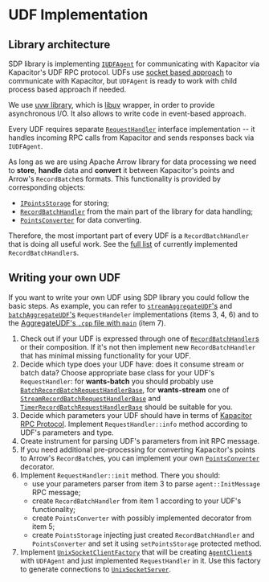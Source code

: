 # UDF Implementation

## Library architecture

SDP library is implementing [`IUDFAgent`](../src/kapacitor_udf/udf_agent.h) 
for communicating with Kapacitor via Kapacitor's UDF RPC protocol. UDFs use
[socket based approach](https://github.com/influxdata/kapacitor/tree/master/udf/agent#child-process-vs-socket)
to communicate with Kapacitor, but `UDFAgent` is ready to work with child
process based approach if needed.

We use [uvw library](https://uvw.docsforge.com), which is
[libuv](https://github.com/libuv/libuv) wrapper, in order to provide
asynchronous I/O. It also allows to write code in event-based approach.

Every UDF requires separate
[`RequestHandler`](../src/kapacitor_udf/request_handlers/request_handler.h)
interface implementation -- it handles incoming RPC calls from Kapacitor and
sends responses back via `IUDFAgent`.

As long as we are using Apache Arrow library for data processing we need to
**store**, **handle** data and **convert** it between Kapacitor's points and
Arrow's `RecordBatch`es formats. This functionality is provided by 
corresponding objects:

* [`IPointsStorage`](../src/kapacitor_udf/utils/points_storage.h) for storing;
* [`RecordBatchHandler`](../src/record_batch_handlers) from the main part of
  the library for data handling;
* [`PointsConverter`](../src/kapacitor_udf/utils/points_converter.h) for data
  converting.

Therefore, the most important part of every UDF is a
`RecordBatchHandler` that is doing all useful work. See the 
[full list](computation-graph.md#RecordBatchHandler) of currently implemented
`RecordBatchHandler`s.

## Writing your own UDF

If you want to write your own UDF using SDP library you could follow the 
basic steps. As example, you can refer to 
[`streamAggregateUDF`'s](../src/kapacitor_udf/request_handlers/aggregate_request_handlers/stream_aggregate_request_handler.h) 
and [`batchAggregateUDF`'s](../src/kapacitor_udf/request_handlers/aggregate_request_handlers/batch_aggregate_request_handler.h) 
`RequestHandeler` implementations (items 3, 4, 6) and to the 
[AggregateUDF's `.cpp` file with `main`](../examples/aggregate_udf/aggregate_udf.cpp) 
(item 7).

1. Check out if your UDF is expressed through one of 
   [`RecordBatchHandler`s](computation-graph.md#RecordBatchHandler) or their 
   composition. If it's not then implement new `RecordBatchHandler` that has 
   minimal missing functionality for your UDF.
2. Decide which type does your UDF have: does it consume stream or batch 
   data? Choose appropriate base class for your UDF's `RequestHandler`: for 
   **wants-batch** you should probably use 
   [`BatchRecordBatchRequestHandlerBase`](../src/kapacitor_udf/request_handlers/record_batch_request_handler.h), 
   for **wants-stream** one of 
   [`StreamRecordBatchRequestHandlerBase`](../src/kapacitor_udf/request_handlers/record_batch_request_handler.h) 
   and [`TimerRecordBatchRequestHandlerBase`](../src/kapacitor_udf/request_handlers/record_batch_request_handler.h) 
   should be suitable for you.
3. Decide which parameters your UDF should have in terms of [Kapacitor RPC 
   Protocol](../src/kapacitor_udf/udf.proto). Implement 
   `RequestHandler::info` method according to UDF's parameters and type.
4. Create instrument for parsing UDF's parameters from init RPC message.
5. If you need additional pre-processing for converting Kapacitor's points to
   Arrow's `RecordBatch`es, you can implement your own 
   [`PointsConverter`](../src/kapacitor_udf/utils/points_converter.h) 
   decorator.
6. Implement `RequestHandler::init` method. There you should:
   * use your parameters parser from item 3 to parse `agent::InitMessage` RPC
     message;
   * create `RecordBatchHandler` from item 1 according to your UDF's 
     functionality;
   * create `PointsConverter` with possibly implemented decorator from item 5;
   * create `PointsStorage` injecting just created `RecordBatchHandler` and 
     `PointsConverter` and set it using `setPointsStorage` protected method.
7. Implement [`UnixSocketClientFactory`](../src/server/unix_socket_client.h)
   that will be creating [`AgentClient`s](../src/kapacitor_udf/udf_agent.h) 
   with `UDFAgent` and just implemented `RequestHandler` in it. Use this 
   factory to generate connections to 
   [`UnixSocketServer`](../src/server/unix_socket_server.h).
